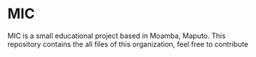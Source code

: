 # MIC
MIC is a small educational project based in Moamba, Maputo.
This repository contains the all files of this organization, feel free to contribute
